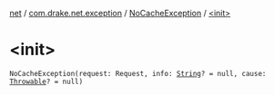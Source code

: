 [net](../../index.md) / [com.drake.net.exception](../index.md) / [NoCacheException](index.md) / [&lt;init&gt;](./-init-.md)

# &lt;init&gt;

`NoCacheException(request: Request, info: `[`String`](https://kotlinlang.org/api/latest/jvm/stdlib/kotlin/-string/index.html)`? = null, cause: `[`Throwable`](https://kotlinlang.org/api/latest/jvm/stdlib/kotlin/-throwable/index.html)`? = null)`